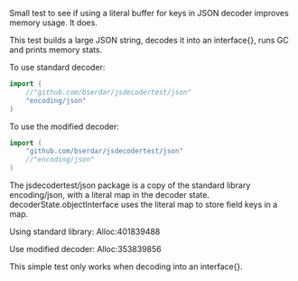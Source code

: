 Small test to see if using a literal buffer for keys in JSON decoder
improves memory usage. It does.

This test builds a large JSON string, decodes it into an interface{},
runs GC and prints memory stats.

To use standard decoder:

``` go
import (
	//"github.com/bserdar/jsdecodertest/json"
	"encoding/json"
)

```


To use the modified decoder:
``` go
import (
	"github.com/bserdar/jsdecodertest/json"
	//"encoding/json"
)

```

The jsdecodertest/json package is a copy of the standard library
encoding/json, with a literal map in the decoder
state. decoderState.objectInterface uses the literal map to store
field keys in a map.

Using standard library:
Alloc:401839488 

Use modified decoder:
Alloc:353839856 

This simple test only works when decoding into an interface{}.
